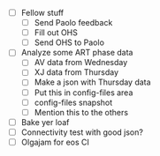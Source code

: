 - [ ] Fellow stuff
  - [ ] Send Paolo feedback
  - [ ] Fill out OHS
  - [ ] Send OHS to Paolo
- [ ] Analyze some ART phase data
  - [ ] AV data from Wednesday
  - [ ] XJ data from Thursday
  - [ ] Make a json with Thursday data
  - [ ] Put this in config-files area
  - [ ] config-files snapshot
  - [ ] Mention this to the others
- [ ] Bake yer loaf
- [ ] Connectivity test with good json?
- [ ] Olgajam for eos CI
